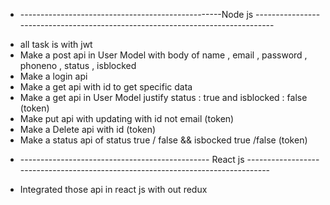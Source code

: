 
* --------------------------------------------------Node js -------------------------------------------------------------------------------
- all task is with jwt
- Make a post api in User Model with body of name , email , password , phoneno  , status , isblocked
- Make a login api  
- Make a get api with id to get specific data 
- Make a get api in User Model justify status : true and isblocked : false (token)
- Make put api with updating with id not email (token) 
- Make a Delete api with id  (token)
- Make a status api of status true  / false && isbocked true /false  (token)

* ----------------------------------------------- React js  --------------------------------------------------------------------------------
- Integrated those api in react js with out redux